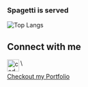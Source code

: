 ### Spagetti is served

<!--
**MarcusJoha/MarcusJoha** is a ✨ _special_ ✨ repository because its `README.md` (this file) appears on your GitHub profile. -->


<!--![Github Stats](https://github-readme-stats.vercel.app/api?username=MarcusJoha&show_icons=true&theme=dracula) -->


![Top Langs](https://github-readme-stats.vercel.app/api/top-langs/?username=MarcusJoha&hide=Jupyter+Notebook&theme=tokyonight)


## Connect with me

[<img align="left" alt="codeSTACKr | LinkedIn" width="28px" src="https://cdn.jsdelivr.net/npm/simple-icons@v3/icons/linkedin.svg" />][linkedin]


<!--

Here are some ideas to get you started:

- 🔭 I’m currently working on ...
- 🌱 I’m currently learning ...
- 👯 I’m looking to collaborate on ...
- 🤔 I’m looking for help with ...
- 💬 Ask me about ...
- 📫 How to reach me: ...
- 😄 Pronouns: ...
- ⚡ Fun fact: ...
-->


[linkedin]: https://www.linkedin.com/in/marcus-johannessen-426a2391/ 

\

[Checkout my Portfolio](https://portfolio-marcusjoha.vercel.app/)


